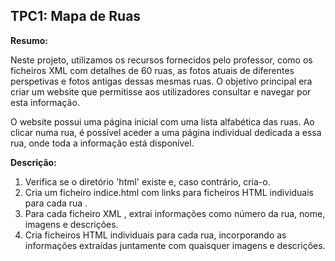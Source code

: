 ## TPC1: Mapa de Ruas 

**Resumo:**

Neste projeto, utilizamos os recursos fornecidos pelo professor, como os ficheiros XML com detalhes de 60 ruas, as fotos atuais de diferentes perspetivas e fotos antigas dessas mesmas ruas. O objetivo principal era criar um website que permitisse aos utilizadores consultar e navegar por esta informação.

O website possui uma página inicial com uma lista alfabética das ruas. Ao clicar numa rua, é possível aceder a uma página individual dedicada a essa rua, onde toda a informação está disponível.

**Descrição:**

1. Verifica se o diretório 'html' existe e, caso contrário, cria-o.
2. Cria um ficheiro indice.html com links para ficheiros HTML individuais para cada rua .
3. Para cada ficheiro XML , extrai informações como número da rua, nome, imagens e descrições.
4. Cria ficheiros HTML individuais para cada rua, incorporando as informações extraídas juntamente com quaisquer imagens e descrições.

